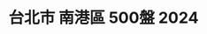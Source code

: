 ---
title: "台北市 南港區 500盤 2024"
keywords:
  - 美食競賽
  - 台灣美食
  - 美食精選
datePublished: "2025-06-30"
dateModified: "2025-07-01"
city: "台北市"
district: "南港區"
award: "500盤"
year: "2024"
page: 1
count: 1

restaurants:
  - name: "PASTi"
    city: "台北市"
    district: "南港區"
    address: "台北市南港區中南街30號"
    phone: "0227851588"
    geo: "25.054555951414603, 121.61521304418571"
    google_map: "https://maps.app.goo.gl/dU6bjfgAEvZipXSN7"
    footinder: "https://footinder.com.tw/%E5%8F%B0%E5%8C%97%E5%B8%82%E5%8D%97%E6%B8%AF%E5%8D%80/9829/"
    official: "https://www.pasti.com.tw/"
    award:
    - name: "500盤"
      year: "2024"
---